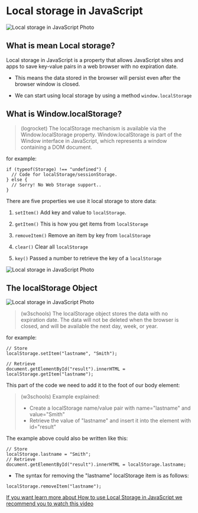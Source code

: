 # Local storage in JavaScript

![Local storage in JavaScript Photo](https://res.cloudinary.com/de4rvmslk/image/upload/f_auto,q_auto/LocalStorage-cover_photo.png)

## What is mean Local storage?

Local storage in JavaScript is a property that allows JavaScript sites and apps to save key-value pairs in a web browser with no expiration date.

- This means the data stored in the browser will persist even after the browser window is closed.

- We can start using local storage by using a method `window.localStorage`

## What is Window.localStorage?

> (logrocket) The localStorage mechanism is available via the Window.localStorage property. Window.localStorage is part of the Window interface in JavaScript, which represents a window containing a DOM document.

for example:

```
if (typeof(Storage) !== "undefined") {
  // Code for localStorage/sessionStorage.
} else {
  // Sorry! No Web Storage support..
}
```

There are five properties we use it local storage to store data:

1. `setItem()` Add key and value to `localStorage`.

2. `getItem()` This is how you get items from `localStorage`

3. `removeItem()` Remove an item by key from `localStorage`

4. `clear()` Clear all `localStorage`

5. `key()` Passed a number to retrieve the key of a `localStorage`

![Local storage in JavaScript Photo](https://lh3.googleusercontent.com/proxy/RIfcQb3oGPLw0whYNIJXujVcidCahfZG3RyoS75KhwjstdcDGM1TEiRFwfEGojlGgBiYxYhlVfIwWR4VSC0pKjdqrt61yVcwEzL3ahistRF90SrW3r-gQFSI11xz)

## The localStorage Object

![Local storage in JavaScript Photo](https://res.cloudinary.com/practicaldev/image/fetch/s--NVPk20-f--/c_imagga_scale,f_auto,fl_progressive,h_420,q_auto,w_1000/https://dev-to-uploads.s3.amazonaws.com/i/2imjutnczd4f3jdhgbdx.png)

> (w3schools) The localStorage object stores the data with no expiration date. The data will not be deleted when the browser is closed, and will be available the next day, week, or year.

for example:

```
// Store
localStorage.setItem("lastname", "Smith");

// Retrieve
document.getElementById("result").innerHTML = localStorage.getItem("lastname");
```

This part of the code we need to add it to the foot of our body element:

> (w3schools) Example explained:
>
> - Create a localStorage name/value pair with name="lastname" and value="Smith"
> - Retrieve the value of "lastname" and insert it into the element with id="result"

The example above could also be written like this:

```
// Store
localStorage.lastname = "Smith";
// Retrieve
document.getElementById("result").innerHTML = localStorage.lastname;
```

- The syntax for removing the "lastname" localStorage item is as follows:

`localStorage.removeItem("lastname");`

[If you want learn more about How to use Local Storage in JavaScript we recommend you to watch this video](https://www.youtube.com/watch?v=k8yJCeuP6I8)
